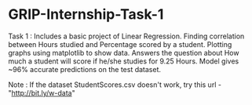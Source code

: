 # GRIP-Internship-Task-1

Task 1 :
Includes a basic project of Linear Regression.
Finding correlation between Hours studied and Percentage scored by a student.
Plotting graphs using matplotlib to show data. 
Answers the question about How much a student will score if he/she studies for 9.25 Hours.
Model gives ~96% accurate predictions on the test dataset.


Note : If the dataset StudentScores.csv doesn't work,
       try this url - "http://bit.ly/w-data" 
